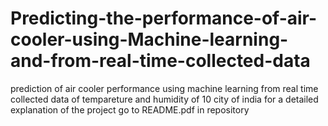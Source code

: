 # Predicting-the-performance-of-air-cooler-using-Machine-learning-and-from-real-time-collected-data
prediction of air cooler performance using machine learning from real time collected data of tempareture and humidity of 10 city of india
for a detailed explanation of the project go to README.pdf in repository
